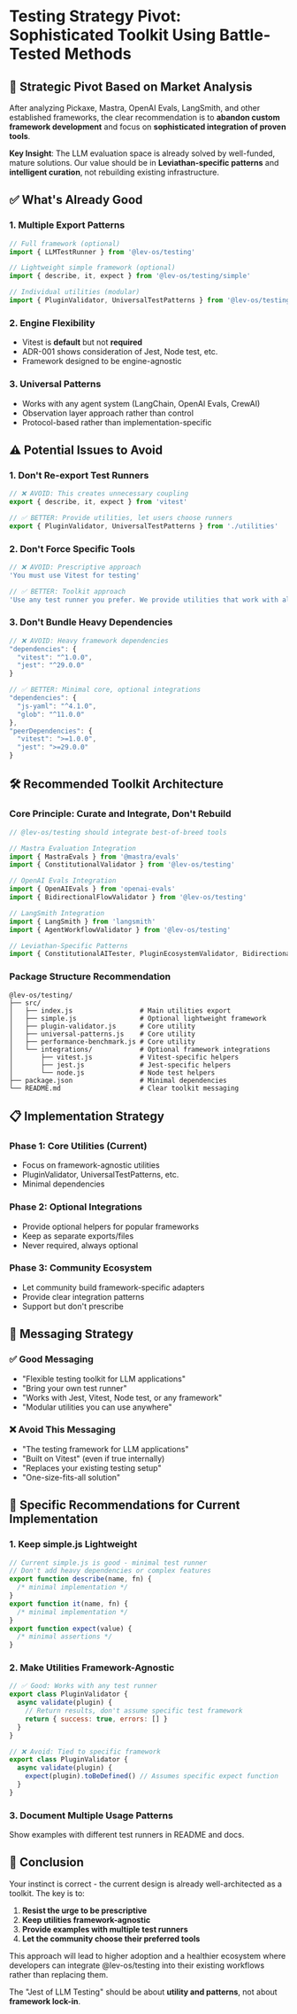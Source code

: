# Testing Strategy Pivot: Sophisticated Toolkit Using Battle-Tested Methods

## 🎯 **Strategic Pivot Based on Market Analysis**

After analyzing Pickaxe, Mastra, OpenAI Evals, LangSmith, and other established frameworks, the clear recommendation is to **abandon custom framework development** and focus on **sophisticated integration of proven tools**.

**Key Insight**: The LLM evaluation space is already solved by well-funded, mature solutions. Our value should be in **Leviathan-specific patterns** and **intelligent curation**, not rebuilding existing infrastructure.

## ✅ **What's Already Good**

### 1. **Multiple Export Patterns**

```javascript
// Full framework (optional)
import { LLMTestRunner } from '@lev-os/testing'

// Lightweight simple framework (optional)
import { describe, it, expect } from '@lev-os/testing/simple'

// Individual utilities (modular)
import { PluginValidator, UniversalTestPatterns } from '@lev-os/testing'
```

### 2. **Engine Flexibility**

- Vitest is **default** but not **required**
- ADR-001 shows consideration of Jest, Node test, etc.
- Framework designed to be engine-agnostic

### 3. **Universal Patterns**

- Works with any agent system (LangChain, OpenAI Evals, CrewAI)
- Observation layer approach rather than control
- Protocol-based rather than implementation-specific

## ⚠️ **Potential Issues to Avoid**

### 1. **Don't Re-export Test Runners**

```javascript
// ❌ AVOID: This creates unnecessary coupling
export { describe, it, expect } from 'vitest'

// ✅ BETTER: Provide utilities, let users choose runners
export { PluginValidator, UniversalTestPatterns } from './utilities'
```

### 2. **Don't Force Specific Tools**

```javascript
// ❌ AVOID: Prescriptive approach
'You must use Vitest for testing'

// ✅ BETTER: Toolkit approach
'Use any test runner you prefer. We provide utilities that work with all of them.'
```

### 3. **Don't Bundle Heavy Dependencies**

```javascript
// ❌ AVOID: Heavy framework dependencies
"dependencies": {
  "vitest": "^1.0.0",
  "jest": "^29.0.0"
}

// ✅ BETTER: Minimal core, optional integrations
"dependencies": {
  "js-yaml": "^4.1.0",
  "glob": "^11.0.0"
},
"peerDependencies": {
  "vitest": ">=1.0.0",
  "jest": ">=29.0.0"
}
```

## 🛠️ **Recommended Toolkit Architecture**

### Core Principle: **Curate and Integrate, Don't Rebuild**

```javascript
// @lev-os/testing should integrate best-of-breed tools

// Mastra Evaluation Integration
import { MastraEvals } from '@mastra/evals'
import { ConstitutionalValidator } from '@lev-os/testing'

// OpenAI Evals Integration
import { OpenAIEvals } from 'openai-evals'
import { BidirectionalFlowValidator } from '@lev-os/testing'

// LangSmith Integration
import { LangSmith } from 'langsmith'
import { AgentWorkflowValidator } from '@lev-os/testing'

// Leviathan-Specific Patterns
import { ConstitutionalAITester, PluginEcosystemValidator, BidirectionalFlowTester } from '@lev-os/testing'
```

### Package Structure Recommendation

```
@lev-os/testing/
├── src/
│   ├── index.js                 # Main utilities export
│   ├── simple.js                # Optional lightweight framework
│   ├── plugin-validator.js      # Core utility
│   ├── universal-patterns.js    # Core utility
│   ├── performance-benchmark.js # Core utility
│   └── integrations/            # Optional framework integrations
│       ├── vitest.js            # Vitest-specific helpers
│       ├── jest.js              # Jest-specific helpers
│       └── node.js              # Node test helpers
├── package.json                 # Minimal dependencies
└── README.md                    # Clear toolkit messaging
```

## 📋 **Implementation Strategy**

### Phase 1: Core Utilities (Current)

- Focus on framework-agnostic utilities
- PluginValidator, UniversalTestPatterns, etc.
- Minimal dependencies

### Phase 2: Optional Integrations

- Provide optional helpers for popular frameworks
- Keep as separate exports/files
- Never required, always optional

### Phase 3: Community Ecosystem

- Let community build framework-specific adapters
- Provide clear integration patterns
- Support but don't prescribe

## 🎯 **Messaging Strategy**

### ✅ **Good Messaging**

- "Flexible testing toolkit for LLM applications"
- "Bring your own test runner"
- "Works with Jest, Vitest, Node test, or any framework"
- "Modular utilities you can use anywhere"

### ❌ **Avoid This Messaging**

- "The testing framework for LLM applications"
- "Built on Vitest" (even if true internally)
- "Replaces your existing testing setup"
- "One-size-fits-all solution"

## 🚀 **Specific Recommendations for Current Implementation**

### 1. **Keep simple.js Lightweight**

```javascript
// Current simple.js is good - minimal test runner
// Don't add heavy dependencies or complex features
export function describe(name, fn) {
  /* minimal implementation */
}
export function it(name, fn) {
  /* minimal implementation */
}
export function expect(value) {
  /* minimal assertions */
}
```

### 2. **Make Utilities Framework-Agnostic**

```javascript
// ✅ Good: Works with any test runner
export class PluginValidator {
  async validate(plugin) {
    // Return results, don't assume specific test framework
    return { success: true, errors: [] }
  }
}

// ❌ Avoid: Tied to specific framework
export class PluginValidator {
  async validate(plugin) {
    expect(plugin).toBeDefined() // Assumes specific expect function
  }
}
```

### 3. **Document Multiple Usage Patterns**

Show examples with different test runners in README and docs.

## 🎉 **Conclusion**

Your instinct is correct - the current design is already well-architected as a toolkit. The key is to:

1. **Resist the urge to be prescriptive**
2. **Keep utilities framework-agnostic**
3. **Provide examples with multiple test runners**
4. **Let the community choose their preferred tools**

This approach will lead to higher adoption and a healthier ecosystem where developers can integrate @lev-os/testing into their existing workflows rather than replacing them.

The "Jest of LLM Testing" should be about **utility and patterns**, not about **framework lock-in**.

